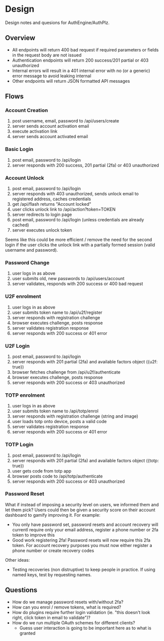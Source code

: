# Design

Design notes and quesions for AuthEngine/AuthPlz.


## Overview

- All endpoints will return 400 bad request if required parameters or fields in the request body are not issued
- Authentication endpoints will return 200 success/201 partial or 403 unauthorized
- Internal errors will result in a 401 internal error with no (or a generic) error message to avoid leaking internal
- Other endpoints will return JSON formatted API messages


## Flows

### Account Creation

1. post username, email, password to /api/users/create
2. server sends account activation email
3. execute activation link
4. server sends account activated email


### Basic Login

1. post email, password to /api/login
2. server responds with 200 success, 201 partial (2fa) or 403 unauthorized


### Account Unlock

1. post email, password to /api/login
2. server responds with 403 unauthorized, sends unlock email to registered address, caches credentials
3. get /api/flash returns "Account locked"
4. user clicks unlock link to /api/action?token=TOKEN
5. server redirects to login page
6. post email, password to /api/login (unless credentials are already cached)
7. server executes unlock token

Seems like this could be more efficient / remove the need for the second login if the user clicks the unlock link with a partially formed session (valid username and password).


### Password Change 

1. user logs in as above
2. user submits old, new passwords to /api/users/account
3. server validates, responds with 200 success or 400 bad request


### U2F enrolment

1. user logs in as above
2. user submits token name to /api/u2f/register
3. server responds with registration challenge
4. browser executes challenge, posts response
5. server validates registration response
6. server responds with 200 success or 401 error


### U2F Login

1. post email, password to /api/login
2. server responds with 201 partial (2fa) and available factors object ({u2f: true})
3. browser fetches challenge from /api/u2f/authenticate
4. browser executes challenge, posts response
5. server responds with 200 success or 403 unauthorized

### TOTP enrolment

1. user logs in as above
2. user submits token name to /api/totp/enrol
3. server responds with registration challenge (string and image)
4. user loads totp onto device, posts a valid code
5. server validates registration response
6. server responds with 200 success or 401 error


### TOTP Login

1. post email, password to /api/login
2. server responds with 201 partial (2fa) and available factors object ({totp: true})
3. user gets code from totp app
4. browser posts code to /api/totp/authenticate
5. server responds with 200 success or 403 unauthorized

### Password Reset

What if instead of imposing a security level on users, we informed them and let them pick?
Users could then be given a security score on their account dashboard to gamify improving it.
For example:
- You only have password set, password resets and account recovery will currentl require only your email address, register a phone number or 2fa token to improve this
- Good work registering 2fa! Password resets will now require this 2fa token. For account recovery purposes you must now either register a phone number or create recovery codes

Other ideas:
- Testing recoveries (non distruptive) to keep people in practice. If using named keys, test by requesting names.


## Questions

- How do we manage password resets with/without 2fa?
- How can you enrol / remove tokens, what is required?
- How do plugins require further login validation (ie. "this doesn't look right, click token in email to validate")?
- How do we run multiple OAuth schemes for different clients?
  - Guess user interaction is going to be important here as to what is granted


